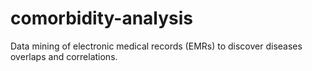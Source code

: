 comorbidity-analysis
====================

Data mining of electronic medical records (EMRs) to discover diseases overlaps and correlations.
